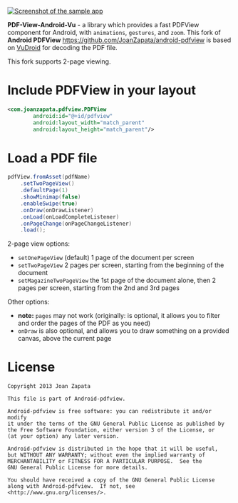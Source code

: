 [![Screenshot of the sample app](https://raw.github.com/JoanZapata/android-pdfview/master/device.png)](https://play.google.com/store/apps/details?id=com.joanzapata.pdfview.sample)

**PDF-View-Android-Vu** - a library which provides a fast PDFView component for Android, with ```animations```, ```gestures```, and ```zoom```. This fork of **Android PDFView** https://github.com/JoanZapata/android-pdfview is based on [VuDroid](https://code.google.com/p/vudroid/) for decoding the PDF file.

This fork supports 2-page viewing.

# Include PDFView in your layout

```xml
<com.joanzapata.pdfview.PDFView
        android:id="@+id/pdfview"
        android:layout_width="match_parent"
        android:layout_height="match_parent"/>
```

# Load a PDF file

```java
pdfView.fromAsset(pdfName)
    .setTwoPageView()
    .defaultPage(1)
    .showMinimap(false)
    .enableSwipe(true)
    .onDraw(onDrawListener)
    .onLoad(onLoadCompleteListener)
    .onPageChange(onPageChangeListener)
    .load();
```

2-page view options:

* ```setOnePageView``` (default) 1 page of the document per screen
* ```setTwoPageView``` 2 pages per screen, starting from the beginning of the document
* ```setMagazineTwoPageView``` the 1st page of the document alone, then 2 pages per screen, starting from the 2nd and 3rd pages

Other options:

* **note:** ```pages``` may not work (originally: is optional, it allows you to filter and order the pages of the PDF as you need)
* ```onDraw``` is also optional, and allows you to draw something on a provided canvas, above the current page

# License

```
Copyright 2013 Joan Zapata

This file is part of Android-pdfview.

Android-pdfview is free software: you can redistribute it and/or modify
it under the terms of the GNU General Public License as published by
the Free Software Foundation, either version 3 of the License, or
(at your option) any later version.

Android-pdfview is distributed in the hope that it will be useful,
but WITHOUT ANY WARRANTY; without even the implied warranty of
MERCHANTABILITY or FITNESS FOR A PARTICULAR PURPOSE.  See the
GNU General Public License for more details.

You should have received a copy of the GNU General Public License
along with Android-pdfview.  If not, see <http://www.gnu.org/licenses/>.
```
